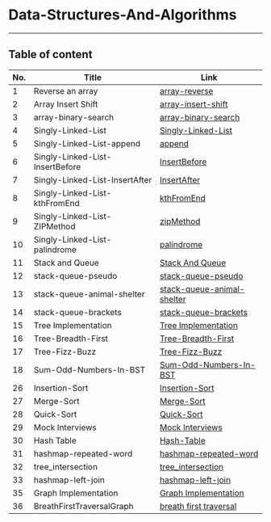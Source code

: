 # Data-Structures-And-Algorithms

---

## Table of content

| No.      | Title | Link
| ----------- | ----------- | ----------- |
| 1      | Reverse an array       | [array-reverse](https://github.com/Hanan-Nathem-Saadeh/Data-Structures-And-Algorithms/tree/main/ConsoleApp/ConsoleApp/Challenges/array-reverse) |
| 2      | Array Insert Shift  | [array-insert-shift](https://github.com/Hanan-Nathem-Saadeh/Data-Structures-And-Algorithms/tree/main/ConsoleApp/ConsoleApp/Challenges/array-insert-shift)|
| 3      | array-binary-search  | [array-binary-search](https://github.com/Hanan-Nathem-Saadeh/Data-Structures-And-Algorithms/tree/main/ConsoleApp/ConsoleApp/Challenges/array-binary-search)|
| 4      | Singly-Linked-List  | [Singly-Linked-List](https://github.com/Hanan-Nathem-Saadeh/Data-Structures-And-Algorithms/tree/main/ConsoleApp/ConsoleApp/Challenges/SinglyLinkedList)|
| 5      | Singly-Linked-List-append  | [append](https://github.com/Hanan-Nathem-Saadeh/Data-Structures-And-Algorithms/blob/main/ConsoleApp/ConsoleApp/img/1.png)|
| 6      | Singly-Linked-List-InsertBefore  | [InsertBefore](https://github.com/Hanan-Nathem-Saadeh/Data-Structures-And-Algorithms/blob/main/ConsoleApp/ConsoleApp/img/2.png)|
| 7      | Singly-Linked-List-InsertAfter  | [InsertAfter](https://github.com/Hanan-Nathem-Saadeh/Data-Structures-And-Algorithms/blob/main/ConsoleApp/ConsoleApp/img/3.png)|
| 8      | Singly-Linked-List-kthFromEnd  | [kthFromEnd](https://github.com/Hanan-Nathem-Saadeh/Data-Structures-And-Algorithms/blob/main/ConsoleApp/ConsoleApp/img/kthFromEnd.png)|
| 9      | Singly-Linked-List-ZIPMethod  | [zipMethod](https://github.com/Hanan-Nathem-Saadeh/Data-Structures-And-Algorithms/blob/main/ConsoleApp/ConsoleApp/img/ZipMethod.png)|
| 10      | Singly-Linked-List-palindrome  | [palindrome](https://github.com/Hanan-Nathem-Saadeh/Data-Structures-And-Algorithms/blob/main/ConsoleApp/ConsoleApp/img/palindrome.png)|
| 11      | Stack and Queue  | [Stack And Queue](https://github.com/Hanan-Nathem-Saadeh/Data-Structures-And-Algorithms/blob/main/ConsoleApp/ConsoleApp/Challenges/stack-and-queue/README.md)|
| 12      | stack-queue-pseudo  | [stack-queue-pseudo](https://github.com/Hanan-Nathem-Saadeh/Data-Structures-And-Algorithms/blob/main/ConsoleApp/ConsoleApp/Challenges/stack-queue-pseudo/README.md)|
| 13      | stack-queue-animal-shelter  | [stack-queue-animal-shelter](https://github.com/Hanan-Nathem-Saadeh/Data-Structures-And-Algorithms/blob/main/ConsoleApp/ConsoleApp/Challenges/stack-queue-animal-shelter/README.md)|
| 14      | stack-queue-brackets | [stack-queue-brackets](https://github.com/Hanan-Nathem-Saadeh/Data-Structures-And-Algorithms/blob/main/ConsoleApp/ConsoleApp/Challenges/multi-bracket-validation/README.md)|
| 15      | Tree Implementation | [Tree Implementation](https://github.com/Hanan-Nathem-Saadeh/Data-Structures-And-Algorithms/blob/main/ConsoleApp/ConsoleApp/Challenges/Trees/README.md)|
| 16      | Tree-Breadth-First | [Tree-Breadth-First](https://github.com/Hanan-Nathem-Saadeh/Data-Structures-And-Algorithms/blob/tree-breadth-first/ConsoleApp/ConsoleApp/Challenges/Trees/BreathFirsrREADME.md)|
| 17      | Tree-Fizz-Buzz | [Tree-Fizz-Buzz](https://github.com/Hanan-Nathem-Saadeh/Data-Structures-And-Algorithms/blob/main/ConsoleApp/ConsoleApp/Challenges/Trees/tree-fizz-buzz/tree-fizz-buzz.md)|
| 18      | Sum-Odd-Numbers-In-BST | [Sum-Odd-Numbers-In-BST](https://github.com/Hanan-Nathem-Saadeh/Data-Structures-And-Algorithms/blob/main/ConsoleApp/ConsoleApp/Challenges/Trees/SumOddInBST.md)|
| 26      | Insertion-Sort | [Insertion-Sort](https://github.com/Hanan-Nathem-Saadeh/Data-Structures-And-Algorithms/tree/main/ConsoleApp/ConsoleApp/Challenges/sorting/InsertionSort)|
| 27      | Merge-Sort | [Merge-Sort](https://github.com/Hanan-Nathem-Saadeh/Data-Structures-And-Algorithms/tree/main/ConsoleApp/ConsoleApp/Challenges/sorting/MergeSort)|
| 28      | Quick-Sort | [Quick-Sort](https://github.com/Hanan-Nathem-Saadeh/Data-Structures-And-Algorithms/tree/main/ConsoleApp/ConsoleApp/Challenges/sorting/QuickSort)|
| 29      | Mock Interviews | [Mock Interviews](https://docs.google.com/spreadsheets/d/15kzQYG8X1M6io0k1H8N5OcGHz1MhQJBqw62fvA1Nwxg/edit?usp=sharing)|
| 30      | Hash Table | [Hash-Table](https://github.com/Hanan-Nathem-Saadeh/Data-Structures-And-Algorithms/tree/main/ConsoleApp/ConsoleApp/Challenges/Hashtable)|
| 31      | hashmap-repeated-word | [hashmap-repeated-word](https://github.com/Hanan-Nathem-Saadeh/Data-Structures-And-Algorithms/blob/main/ConsoleApp/ConsoleApp/Challenges/Hashtable/RepeatedWord.md)|
| 32      | tree_intersection | [tree_intersection](https://github.com/Hanan-Nathem-Saadeh/Data-Structures-And-Algorithms/blob/main/ConsoleApp/ConsoleApp/Challenges/Hashtable/intersection.md)|
| 33      | hashmap-left-join | [hashmap-left-join](https://github.com/Hanan-Nathem-Saadeh/Data-Structures-And-Algorithms/blob/main/ConsoleApp/ConsoleApp/Challenges/Hashtable/hashmap-left-join.md)|
| 35      | Graph Implementation | [Graph Implementation](https://github.com/Hanan-Nathem-Saadeh/Data-Structures-And-Algorithms/blob/main/ConsoleApp/ConsoleApp/Challenges/Graphs/ReadMe.md)|
| 36      | BreathFirstTraversalGraph | [breath first traversal](https://github.com/Hanan-Nathem-Saadeh/Data-Structures-And-Algorithms/blob/main/ConsoleApp/ConsoleApp/Challenges/Graphs/breadthFirst.md)|
